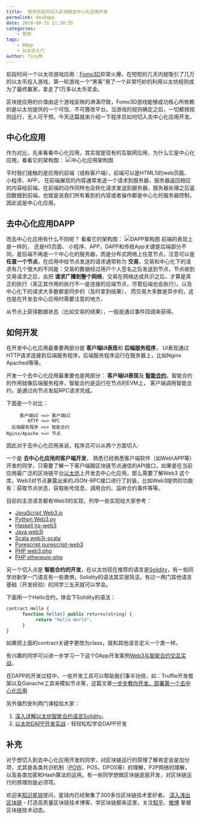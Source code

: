 ```yaml
---
title:  程序员如何切入区块链去中心化应用开发
permalink: devDapp
date: 2018-08-31 11:30:55
categories: 
    - 其他
tags:
    - DApp
    - 以太坊入门
author: Tiny熊
---
```


前段时间一个以太坊游戏应用：[Fomo3D](http://exitscam.me/play)异常火爆，在短短的几天内就吸引了几万的以太币投入游戏，第一轮游戏一个“黑客”用了一个非常巧妙的利用以太坊规则成为了最终赢家，拿走了1万多以太币奖金。

区块链应用的价值由这个游戏反映的淋漓尽致，Fomo3D游戏能够成功核心所依赖的是以太坊提供的一个可信、不可篡改平台。当游戏的规则确定之后，一切都按规则运行，无人可干预。今天这篇就来介绍一下程序员如何切入去中心化应用开发。

<!-- more -->

## 中心化应用

作为对比，先来看看中心化应用，其实就是现有的互联网应用，为什么它是中心化应用，看看它的架构图：
![中心化应用架构图](https://img.learnblockchain.cn/2018/capp.jpg!wl/scale/35%)

平时我们接触的是应用的前端（或称客户端），前端可以是HTML5的web页面、 小程序、APP， 在前端展现的内容通常发送一个请求到服务器，服务器返回相应的内容给前端。在前端的动作同样也会转化请求发送到服务器，服务器处理之后返回数据到前端。也就是说我们所有看到的内容或者操作都是中心化的服务器控制，因此说是中心化应用。


## 去中心化应用DAPP

而去中心化应用有什么不同呢？ 看看它的架构图：
![DAPP架构图](https://img.learnblockchain.cn/2018/dapp.jpg!wl/scale/35%)
前端的表现上是一样的， 还是H5页面、 小程序、APP，DAPP和传统App关键是后端部分不同，是后端不再是一个中心化的服务器，而是分布式网络上任意节点，注意可以是 **任意一个节点**，在应用中给节点发送的请求通常称为 **交易**，交易和中心化下的请求有几个很大的不同是：交易的数据经过用户个人签名之后发送到节点，节点收到交易请求之后，会把 **请求广播到整个网络**，交易在网络达成共识之后，才算是真正的执行（真正其作用的执行不一是连接的后端节点，尽管后端也会执行）。以及中心化下的请求大多数都是同步的（及时拿到结果）， 而交易大多数是异步的，这也是在开发去中心应用时需要注意的地方，

从节点上获得数据状态（比如交易的结果），一般是通过事件回调来获得。

## 如何开发

在开发中心化应用最重要两部分是 **客户端UI表现**和 **后端服务程序**， UI表现通过HTTP请求连接到后端服务程序，后端服务程序运行在服务器上，比如Nginx Apached等等。

开发一个去中心化应用最重要也是两部分： **客户端UI表现**及 **[智能合约](https://learnblockchain.cn/2018/01/04/understanding-smart-contracts/)**，智能合约的作用就像后端服务程序，智能合约是运行在节点的EVM上， 客户端调用智能合约，是通过向节点发起RPC请求完成。

下面是一个对比：

         客户端UI <=> 客户端UI 
            HTTP <=> RPC
      后端服务程序 <=> 智能合约
    Nginx/Apache <=> 节点

因此对于去中心化应用来说，程序员可以从两个方面切入:

一个是 **去中心化应用的客户端开发**， 熟悉已经熟悉客户端软件（如Web\APP等）开发的同学，只需要了解一下客户端跟区块链节点通信的API接口，如果是在当前应用最广泛的区块链平台[以太坊](https://learnblockchain.cn/2017/11/20/whatiseth/)上开发去中心化应用，那么需要了解Web3
这个库，Web3对节点暴露出来的JSON-RPC接口进行了封装，比如Web3提供的功能有：获取节点状态，获取账号信息，调用合约、监听合约事件等等。

目前的主流语言都有Web3的实现，列举一些实现给大家参考：
* [JavaScript Web3.js](https://github.com/ethereum/web3.js)
* [Python Web3.py](https://github.com/ethereum/web3.py)
* [Haskell hs-web3](https://github.com/airalab/hs-web3)
* [Java web3j](https://github.com/web3j/web3j)
* [Scala web3j-scala](https://github.com/mslinn/web3j-scala)
* [Purescript purescript-web3](https://github.com/f-o-a-m/purescript-web3)
* [PHP web3.php](https://github.com/sc0Vu/web3.php)
* [PHP ethereum-php](https://github.com/digitaldonkey/ethereum-php)
 
另一个切入点是 **智能合约的开发**，在以太坊现在推荐的语言是[Solidity](https://learnblockchain.cn/docs/solidity/)，有一些同学对新学一门语言有一些畏惧，Solidity的语法其实很简洁，有过一两门其他语言基础（开发经验）的同学三五天就可以学会。


下面用一个Hello合约，体会下Solidity的语法：

```js
contract Hello {
      function hello() public returns(string) {
           return "Hello World"; 
      }
}
```

如果把上面的contract关键字更改为class，就和其他语言定义一个类一样。

有兴趣的同学可以进一步学习一下这个DApp开发案例[Web3与智能合约交互实战](https://learnblockchain.cn/2018/04/15/web3-html/)，

在DAPP的开发过程中，一些开发工具可以帮助我们事半功倍，如：Truffle开发框架以及Ganache工具来模拟节点等，这篇文章[一步步教你开发、部署第一个去中心化应用](https://learnblockchain.cn/2018/01/12/first-dapp/)


另外强烈安利两门课程给大家：
1. [深入详解以太坊智能合约语言Solidity](https://ke.qq.com/course/326528?flowToken=1010387)。
2. [以太坊DAPP开发实战](https://ke.qq.com/course/335169?flowToken=1010386) - 轻轻松松学会DAPP开发


## 补充

对于想切入到去中心化应用开发的同学，对区块链运行的原理了解肯定会是加分项，尤其是各类共识机制（[POW](https://learnblockchain.cn/2017/11/04/bitcoin-pow/)，POS，DPOS等）的理解，P2P网络的理解，以及各类加密和Hash算法的运用。有一些同学想做区块链底层开发，对区块链运行的原理则是必须项。


欢迎来[知识星球](https://learnblockchain.cn/images/zsxq.png)提问，星球内已经聚集了300多位区块链技术爱好者。
[深入浅出区块链](https://learnblockchain.cn/) - 打造高质量区块链技术博客，学区块链都来这里，关注[知乎](https://www.zhihu.com/people/xiong-li-bing/activities)、[微博](https://weibo.com/517623789) 掌握区块链技术动态。


